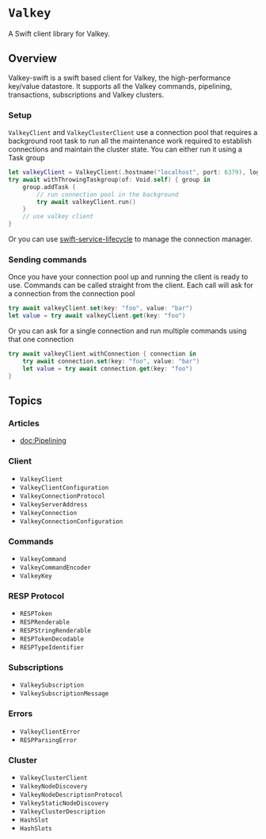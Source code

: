# ``Valkey``

A Swift client library for Valkey.

## Overview

Valkey-swift is a swift based client for Valkey, the high-performance key/value datastore. It supports all the Valkey commands, pipelining, transactions, subscriptions and Valkey clusters.

### Setup

``ValkeyClient`` and ``ValkeyClusterClient`` use a connection pool that requires a background root task to run all the maintenance work required to establish connections and maintain the cluster state. You can either run it using a Task group

```swift
let valkeyClient = ValkeyClient(.hostname("localhost", port: 6379), logger: logger)
try await withThrowingTaskgroup(of: Void.self) { group in
    group.addTask {
        // run connection pool in the background
        try await valkeyClient.run()
    }
    // use valkey client
}
```

Or you can use [swift-service-lifecycle](https://github.com/swift-server/swift-service-lifecycle) to manage the connection manager.

### Sending commands

Once you have your connection pool up and running the client is ready to use. Commands can be called straight from the client. Each call will ask for a connection from the connection pool

```swift
try await valkeyClient.set(key: "foo", value: "bar")
let value = try await valkeyClient.get(key: "foo")
```

Or you can ask for a single connection and run multiple commands using that one connection
```swift
try await valkeyClient.withConnection { connection in
    try await connection.set(key: "foo", value: "bar")
    let value = try await connection.get(key: "foo")
}
```

## Topics

### Articles

- <doc:Pipelining>

### Client

- ``ValkeyClient``
- ``ValkeyClientConfiguration``
- ``ValkeyConnectionProtocol``
- ``ValkeyServerAddress``
- ``ValkeyConnection``
- ``ValkeyConnectionConfiguration``

### Commands

- ``ValkeyCommand``
- ``ValkeyCommandEncoder``
- ``ValkeyKey``

### RESP Protocol

- ``RESPToken``
- ``RESPRenderable``
- ``RESPStringRenderable``
- ``RESPTokenDecodable``
- ``RESPTypeIdentifier``

### Subscriptions

- ``ValkeySubscription``
- ``ValkeySubscriptionMessage``

### Errors

- ``ValkeyClientError``
- ``RESPParsingError``

### Cluster

- ``ValkeyClusterClient``
- ``ValkeyNodeDiscovery``
- ``ValkeyNodeDescriptionProtocol``
- ``ValkeyStaticNodeDiscovery``
- ``ValkeyClusterDescription``
- ``HashSlot``
- ``HashSlots``

